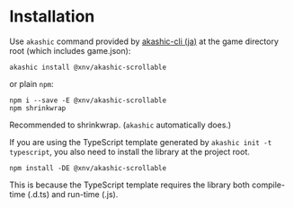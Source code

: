 # Installation

Use `akashic` command provided by [akashic-cli (ja)][cli] at the game directory root (which includes game.json):

```
akashic install @xnv/akashic-scrollable
```

or plain `npm`:

```
npm i --save -E @xnv/akashic-scrollable
npm shrinkwrap
```

Recommended to shrinkwrap. (`akashic` automatically does.)

If you are using the TypeScript template generated by `akashic init -t typescript`,
you also need to install the library at the project root.

```
npm install -DE @xnv/akashic-scrollable
```

This is because the TypeScript template requires the library both compile-time (.d.ts) and run-time (.js).

[cli]: https://github.com/akashic-games/akashic-cli
